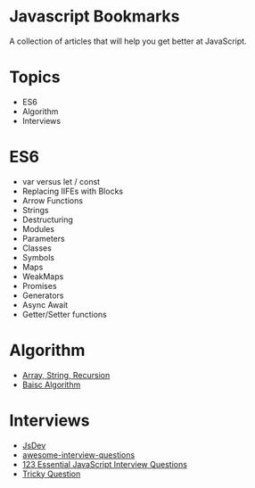 # Javascript Bookmarks
A collection of articles that will help you get better at JavaScript.

# Topics

- ES6
- Algorithm
- Interviews

# ES6

- var versus let / const
- Replacing IIFEs with Blocks
- Arrow Functions
- Strings
- Destructuring
- Modules
- Parameters
- Classes
- Symbols
- Maps
- WeakMaps
- Promises
- Generators
- Async Await
- Getter/Setter functions

# Algorithm

- [Array, String, Recursion](https://github.com/kennymkchan/interview-questions-in-javascript)
- [Baisc Algorithm](http://thatjsdude.com/interview/js1.html)

# Interviews

- [JsDev](https://github.com/didicodes/javascript-dev-bookmarks)
- [awesome-interview-questions](https://github.com/MaximAbramchuck/awesome-interview-questions)
- [123 Essential JavaScript Interview Questions](https://github.com/ganqqwerty/123-Essential-JavaScript-Interview-Questions)
- [Tricky Question](http://www.thatjsdude.com/interview/js2.html)



